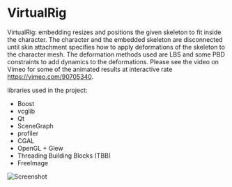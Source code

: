 VirtualRig
===================================

VirtualRig: embedding resizes and positions the given skeleton to fit inside the character. The character and the embedded skeleton are disconnected until skin attachment specifies how to apply deformations of the skeleton to the character mesh. The deformation methods used are LBS and some PBD constraints to add dynamics to the deformations. Please see the video on Vimeo for some of the animated results at interactive rate https://vimeo.com/90705340.

libraries used in the project:
- Boost
- vcglib
- Qt
- SceneGraph 
- profiler
- CGAL
- OpenGL + Glew
- Threading Building Blocks (TBB)
- FreeImage 

![Screenshot](https://github.com/NadineAB/VirtualRig/blob/master/Screen%20Shot.png)
